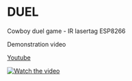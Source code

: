 # DUEL
Cowboy duel game - IR lasertag ESP8266

Demonstration video

[Youtube](https://youtu.be/tEpjPS6vrjk)

[![Watch the video](https://img.youtube.com/vi/tEpjPS6vrjk/hqdefault.jpg)](https://youtu.be/tEpjPS6vrjk)
